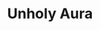---
title: "Unholy Aura"

spell:
  schools:
    - name:        "Abjuration"
      subschools:  []
      descriptors: ["Evil"]
  classes:
    - name:  "Cleric"
      abbr:  "Clr"
      level: 8
  domains:
    - name:  "Evil"
      abbr:  "Evil"
      level: 8
  components:         [V, S, F]
  castingTime:        "1 standard action"
  range:              "20 ft."
  target:             "One creature/level in a 20-ft.-radius burst centered on you"
  duration:           "1 round/level"
  dismissable:        true
  savingThrow:        "See text"
  spellResistance:    "Yes (harmless)"
  focus:              "A tiny reliquary containing some sacred relic, such as a piece of parchment from an unholy text. The reliquary costs at least 500 gp."
  description:        |
    A malevolent darkness surrounds the subjects, protecting them from attacks, granting them resistance to spells cast by good creatures, and weakening good creatures when they strike the subjects. This abjuration has four effects.

    First, each warded creature gains a +4 deflection bonus to AC and a +4 resistance bonus on saves. Unlike the effect of protection from good, this benefit applies against all attacks, not just against attacks by good creatures.

    Second, a warded creature gains spell resistance 25 against good spells and spells cast by good creatures.

    Third, the abjuration blocks possession and mental influence, just as protection from good does.

    Finally, if a good creature succeeds on a melee attack against a warded creature, the offending attacker takes {% die_roll 1 6 0 %} points of temporary Strength damage (Fortitude negates).
---